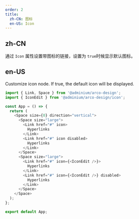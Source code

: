 ```yaml
---
order: 2
title:
  zh-CN: 图标
  en-US: Icon
---
```


## zh-CN
通过 `Icon` 属性设置带图标的链接，设置为 `true`时候显示默认图标。

## en-US

Customize icon node. If true, the default icon will be displayed.

```js
import { Link, Space } from '@adminium/arco-design';
import { IconEdit } from '@adminium/arco-design/icon';

const App = () => {
  return (
    <Space size={0} direction="vertical">
      <Space size="large">
        <Link href="#" icon>
          Hyperlinks
        </Link>
        <Link href="#" icon disabled>
          Hyperlinks
        </Link>
      </Space>
      <Space size="large">
        <Link href="#" icon={<IconEdit />}>
          Hyperlinks
        </Link>
        <Link href="#" icon={<IconEdit />} disabled>
          Hyperlinks
        </Link>
      </Space>
    </Space>
  );
};

export default App;
```
